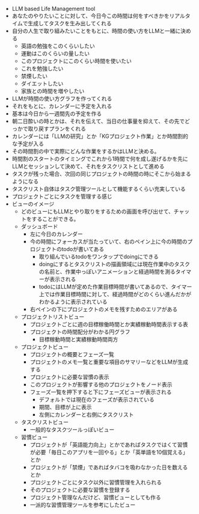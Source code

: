- LLM based Life Management tool
- あなたのやりたいことに対して、今日今この時間は何をすべきかをリアルタイムで生成してタスクを生み出してくれる
- 自分の人生で取り組みたいことをもとに、時間の使い方をLLMと一緒に決める
  - 英語の勉強をこのくらいしたい
  - 運動はこのくらいの量したい
  - このプロジェクトにこのくらい時間を使いたい
  - これを勉強したい
  - 禁煙したい
  - ダイエットしたい
  - 家族との時間を増やしたい
- LLMが時間の使い方グラフを作ってくれる
- それをもとに、カレンダーに予定を入れる
- 基本は今日から一週間先の予定を作る
- 朝二日酔いの時とかは、それを伝えて、当日の仕事量を抑えて、その先でどっかで取り戻すプランをくれる
- カレンダーには「LLMの研究」とか「KGプロジェクト作業」とか時間割的な予定が入る
- その時間割の中で実際にどんな作業をするかはLLMと決める。
- 時間割のスタートのタイミングでこれから1時間で何を成し遂げるかを先にLLMとセッションして決めて、それをタスクリストとして進める
- タスクが残った場合、次回の同じプロジェクトの時間の時にそこから始まるようになる
- タスクリスト自体はタスク管理ツールとして機能するくらい充実している
- プロジェクトごとにタスクを管理する感じ
- ビューのイメージ
  - どのビューにもLLMとやり取りをするための画面を呼び出せて、チャットをすることができる。
  - ダッシュボード
    - 左に今日のカレンダー
    - 今の時間にフォーカスが当たっていて、右のペイン上に今の時間のプロジェクトのtodoが書いてある
      - 取り組んでいるtodoをワンタップでdoingにできる
      - doingにするとタスクリストの描画領域には現在作業中のタスクの名前と、作業中っぽいアニメーションと経過時間を測るタイマーが表示される
      - todoにはLLMが定めた作業目標時間が書いてあるので、タイマー上では作業目標時間に対して、経過時間がどのくらい進んだかがわかるように表示されている
    - 右ペインの下にプロジェクトのメモを残すためのエリアがある
  - プロジェクトリストビュー
    - プロジェクトごとに週の目標稼働時間とか実績稼動時間表示する表
    - プロジェクトの時間配分がわかる円グラフ
      - 目標稼動時間と実績稼動時間両方
  - プロジェクトビュー
    - プロジェクトの概要とフェーズ一覧
    - プロジェクトのメモ一覧と重要な項目のサマリーなどをLLMが生成する
    - プロジェクトに必要な習慣の表示
    - このプロジェクトが影響する他のプロジェクトをノード表示
    - フェーズ一覧を押下すると下にフェーズビューが表示される
      - デフォルトでは現在のフェーズが表示されている
      - 期間、目標が上に表示
      - 左側にカレンダーと右側にタスクリスト
  - タスクリストビュー
    - 一般的なタスクツールっぽいビュー
  - 習慣ビュー
    - プロジェクトが「英語能力向上」とかであればタスクではくて習慣が必要「毎日このアプリを一回やる」とか「英単語を10個覚える」とか
    - プロジェクトが「禁煙」であればタバコを吸わなかった日を数えるとか
    - プロジェクトごとにタスク以外に習慣管理を入れられる
    - そのプロジェクトに必要な習慣を登録する
    - プロジェクト管理なんだけど、習慣ビューとしても作る
    - 一派的な習慣管理ツールを参考にしたビュー
